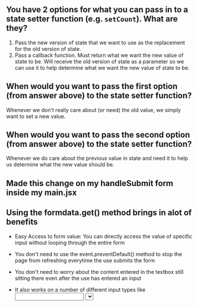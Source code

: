 ## You have 2 options for what you can pass in to a state setter function (e.g. `setCount`). What are they?
   1. Pass the new version of state that we want to use as the 
      replacement for the old version of state.
   2. Pass a callback function. Must return what we want the new
      value of state to be. Will receive the old version of state
      as a parameter so we can use it to help determine what we want 
      the new value of state to be.


## When would you want to pass the first option (from answer above) to the state setter function?
   
   Whenever we don't really care about (or need) the old value,
   we simply want to set a new value.


## When would you want to pass the second option (from answer above) to the state setter function?

   Whenever we do care about the previous value in state and need
   it to help us determine what the new value should be.

## Made this change on my handleSubmit form inside my main.jsx

## Using the formdata.get() method brings in alot of benefits
- Easy Access to form value: You can directly access the value of specific input without looping through the entire form 

- You don't need to use the event.preventDefault() method to stop the page from refreshing everytime the use submits the form 

- You don't need to worry about the content entered in the textbox still sitting there even after the use has entered an input 

- It also works on a number of different input types like <input> <select><textarea><value> and even <input type="file">

-No need to query DOM elements

Instead of document.querySelector("#username").value, you just do formData.get("username").



## FormData.get() doesn't work on radio bottoms 


`FormData.get()` **does work with radio buttons**, but there are some rules that trip people up:

---

### 🔹 How radios work in forms

* **Radio buttons are grouped by their `name` attribute**.
* In a group, only **one radio can be selected at a time**.
* The **value** of the *selected* radio is what goes into the form data.
* If no radio in the group is selected → `formData.get("groupName")` will return **`null`**.

---

### ✅ Example that works

```html
<form id="myForm">
  <input type="radio" name="gender" value="male"> Male
  <input type="radio" name="gender" value="female" checked> Female
</form>

<script>
  const form = document.getElementById("myForm");
  const formData = new FormData(form);

  console.log(formData.get("gender")); // "female"
</script>
```

---

### ❌ Why it might look like it doesn’t work

1. **Missing `name` attribute**

   ```html
   <input type="radio" value="male">
   <input type="radio" value="female">
   ```

   → Radios without a `name` aren’t grouped → `FormData` ignores them.

2. **No radio selected**
   If all radios are unchecked → `formData.get("gender")` returns `null`.

3. **Using `id` instead of `name`**
   Radios are grouped and retrieved by `name`, not `id`.

---

👉 **In short:**
`FormData.get()` works perfectly with radio buttons, but you must:

* Give them the same `name`.
* Ensure at least one is checked.
* Use `name` (not `id`) when calling `get()`.

---


Great follow-up 🙌 — this one is sneaky.

### 🔹 Radios without a `value` attribute

If you don’t give a radio button a `value`, the browser automatically gives it a **default value of `"on"`**.

Example:

```html
<form id="myForm">
  <input type="radio" name="gender"> Male
  <input type="radio" name="gender" checked> Female
</form>

<script>
  const form = document.getElementById("myForm");
  const formData = new FormData(form);

  console.log(formData.get("gender")); // "on"
</script>
```

---

### ✅ What happens

* Since neither radio has an explicit `value`, whichever is checked will return `"on"`.
* This makes it **impossible to tell which option was selected**, unless you check the element in the DOM separately (like with `querySelector`).

---

### 🚫 Why it’s a problem

* You lose meaningful data (every option looks the same: `"on"`).
* APIs or servers won’t know whether the user picked *Male* or *Female*.

---

### 💡 Best practice

Always give radios a `value`:

```html
<input type="radio" name="gender" value="male"> Male
<input type="radio" name="gender" value="female"> Female
```

Now:

```js
formData.get("gender"); // "male" or "female"
```

---

👉 **Summary:**
Without a `value` attribute, all selected radios just return `"on"`.
To make `FormData.get()` useful, always define a meaningful `value`.

---


